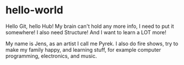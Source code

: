 # hello-world
Hello Git, hello Hub! My brain can't hold any more info, I need to put it somewhere! I also need Structure! And I want to learn a LOT more!

My name is Jens, as an artist I call me Pyrek. I also do fire shows, try to make my family happy, and learning stuff, for example computer programming, electronics, and music.

